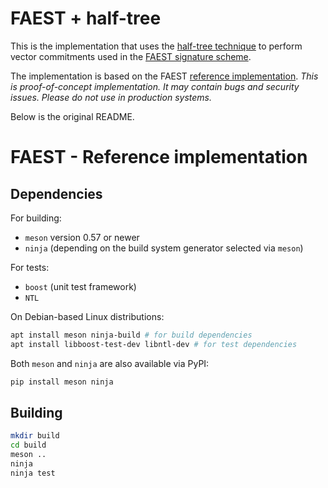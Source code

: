 # FAEST + half-tree

This is the implementation that uses the [half-tree technique](https://eprint.iacr.org/2022/1431)
to perform vector commitments used in the [FAEST signature scheme](https://faest.info/).

The implementation is based on the FAEST [reference implementation](https://github.com/faest-sign/faest-ref).
*This is proof-of-concept implementation.
It may contain bugs and security issues. Please do not use in production systems.*

Below is the original README.

# FAEST - Reference implementation

## Dependencies

For building:
* `meson` version 0.57 or newer
* `ninja` (depending on the build system generator selected via `meson`)

For tests:
* `boost` (unit test framework)
* `NTL`

On Debian-based Linux distributions:
```sh
apt install meson ninja-build # for build dependencies
apt install libboost-test-dev libntl-dev # for test dependencies
```

Both `meson` and `ninja` are also available via PyPI:
```sh
pip install meson ninja
```

## Building

```sh
mkdir build
cd build
meson ..
ninja
ninja test
```
